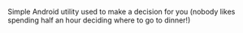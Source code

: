 Simple Android utility used to make a decision for you (nobody likes spending half an hour deciding where to go to dinner!)
